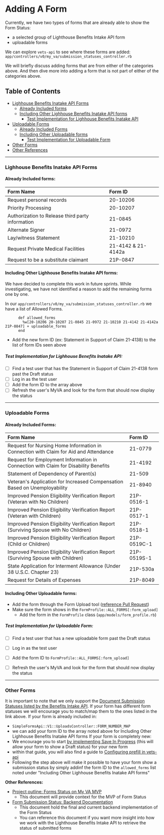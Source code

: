 # Adding A Form
Currently, we have two types of forms that are already able to show the Form Status:
- a selected group of Lighthouse Benefits Intake API form
- uploadable forms

We can explore `vets-api` to see where these forms are added: `app/controllers/v0/my_va/submission_statuses_controller.rb`

We will briefly discuss adding forms that are from either of the categories above. And then dive more into adding a form that is not part of either of the categories above.

## Table of Contents
- [Lighhouse Benefits Inatake API Forms](#lighhouse-benefits-inatake-api-forms)
  - [Already Included forms](#already-included-forms)
  - [Including Other Lighhouse Benefits Inatake API forms](#including-other-lighhouse-benefits-inatake-api-forms)
    - [Test Implementation for Lighhouse Benefits Inatake API](#test-implementation-for-lighhouse-benefits-inatake-api)
- [Uploadable Forms](#uploadable-forms)
  - [Already Included Forms](#already-included-forms-1)
  - [Including Other Uploadable forms](#including-other-uploadable-forms)
    - [Test Implementation for Uploadable Form](#test-implementation-for-uploadable-form)
- [Other Forms](#other-forms)
- [Other References](#other-references)

----------------------------------------
### Lighhouse Benefits Inatake API Forms
#### Already Included forms:

| Form Name                                        | Form ID            |
|:-------------------------------------------------|:-------------------|
| Request personal records                         | 20-10206           |
| Priority Processing                              | 20-10207           |
| Authorization to Release third party information | 21-0845            |
| Alternate Signer                                 | 21-0972            |
| Lay/witness Statement                            | 21-10210           |
| Request Private Medical Facilities               | 21-4142 & 21-4142a |
| Request to be a substitute claimant              | 21P-0847           |

#### Including Other Lighhouse Benefits Inatake API forms:

We have decided to complete this work in future sprints.
While investigating, we have not identified a reason to add the remaining forms one by one.

In our `app/controllers/v0/my_va/submission_statuses_controller.rb` we have a list of Allowed Forms.
```
      def allowed_forms
        %w[20-10206 20-10207 21-0845 21-0972 21-10210 21-4142 21-4142a 21P-0847] + uploadable_forms
      end
```
- Add the new form ID (ex: Statement in Support of Claim 21-4138) to the list of form IDs seen above

##### Test Implementation for Lighhouse Benefits Inatake API:
- [ ] Find a test user that has the Statement in Support of Claim 21-4138 form past the Draft status
- [ ] Log in as the test user
- [ ] Add the form ID to the array above
- [ ] Refresh the user's MyVA and look for the form that should now display the status

----------------------------------------
### Uploadable Forms
#### Already Included Forms:
| Form Name                                                                             | Form ID       |
|:--------------------------------------------------------------------------------------|:--------------|
| Request for Nursing Home Information in Connection with Claim for Aid and Attendance  | 21-0779       |
| Request for Employment Information in Connection with Claim for Disability Benefits   | 21-4192       |
| Statement of Dependency of Parent(s)                                                  | 21-509        |
| Veteran's Application for Increased Compensation Based on Unemployability             | 21-8940       |
| Improved Pension Eligibility Verification Report (Veteran with No Children)           | 21P-0516-1    |
| Improved Pension Eligibility Verification Report (Veteran with Children)              | 21P-0517-1    |
| Improved Pension Eligibility Verification Report (Surviving Spouse with No Children)  | 21P-0518-1    |
| Improved Pension Eligibility Verification Report (Child or Children)                  | 21P-0519C-1   |
| Improved Pension Eligibility Verification Report (Surviving Spouse with Children)     | 21P-0519S-1   |
| State Application for Interment Allowance (Under 38 U.S.C. Chapter 23)                | 21P-530a      |
| Request for Details of Expenses                                                       | 21P-8049      |

#### Including Other Uploadable forms:
- Add the form through the Form Upload tool ([reference Pull Request](https://github.com/department-of-veterans-affairs/vets-api/pull/21450/files))
- Make sure the form shows in the `FormProfile::ALL_FORMS[:form_upload]`
  - Add the form in the `FormProfile` class (`app/models/form_profile.rb`)
 
##### Test Implementation for Uploadable Form:
- [ ] Find a test user that has a new uploadable form past the Draft status
- [ ] Log in as the test user
- [ ] Add the form ID to `FormProfile::ALL_FORMS[:form_upload]`
- [ ] Refresh the user's MyVA and look for the form that should now display the status


----------------------------------------
### Other Forms
It is important to note that we only support the [Document Submission Statuses listed by the Benefits Intake API](https://developer.va.gov/explore/api/benefits-intake/docs?version=current).
If your form has different form statuses we will encourage you to match/map them to the ones listed in the link above.
If your form is already included in:
- `SimpleFormsApi::V1::UploadsController::FORM_NUMBER_MAP`
 - we can add your form ID to the array noted above for Including Other Lighhouse Benefits Inatake API forms
If your form is completely new:
- We encourage you to start [by implementing Save In Progress](https://depo-platform-documentation.scrollhelp.site/developer-docs/va-forms-library-how-to-set-up-save-in-progress-si#VAFormsLibrary-HowtosetupSaveInProgress(SiP)-MyVAPage) (this will allow your form to show a Draft status) for your new form
 - within that guide, you will also find a guide to [Configuring prefill in vets-api](https://depo-platform-documentation.scrollhelp.site/developer-docs/va-forms-library-how-to-work-with-pre-fill)
- Following the step above will make it possible to have your form show a submission status by simply addinf the form ID to the `allowed_forms` list noted under "Including Other Lighhouse Benefits Inatake API forms"


**Other References:**
- [Project outline: Forms Status on My VA MVP](https://github.com/department-of-veterans-affairs/va.gov-team/tree/master/products/identity-personalization/my-va/forms-status-on-My-VA)
  - This document will provide context for the MVP of Form Status 
- [Form Submission Status: Backend Documentation](https://github.com/department-of-veterans-affairs/va.gov-team-sensitive/blob/7693b23eafaabac7c52a288ce89ae04d45972170/products/identity-personalization/my-va/form-status/backend_documentation.md)
  - This document hold the final and current backend implementation of the Form Status
  - You can reference this document if you want more insight into how we work with the Lighthouse Benefits Intake API to retrieve the status of submitted forms
